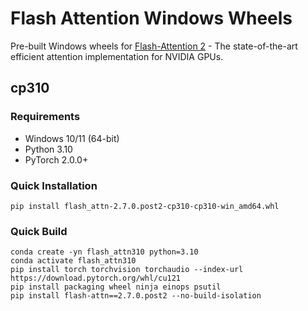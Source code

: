 # Flash Attention Windows Wheels

Pre-built Windows wheels for [Flash-Attention 2](https://github.com/Dao-AILab/flash-attention) - The state-of-the-art efficient attention implementation for NVIDIA GPUs.

## cp310

### Requirements

- Windows 10/11 (64-bit)
- Python 3.10
- PyTorch 2.0.0+

### Quick Installation
```
pip install flash_attn-2.7.0.post2-cp310-cp310-win_amd64.whl
```

### Quick Build
```
conda create -yn flash_attn310 python=3.10
conda activate flash_attn310
pip install torch torchvision torchaudio --index-url https://download.pytorch.org/whl/cu121
pip install packaging wheel ninja einops psutil
pip install flash-attn==2.7.0.post2 --no-build-isolation
```


